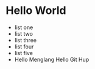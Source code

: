 # Hello World
- list one
- list two
- list three
- list four
- list five
- Hello Menglang
Hello Git Hup

